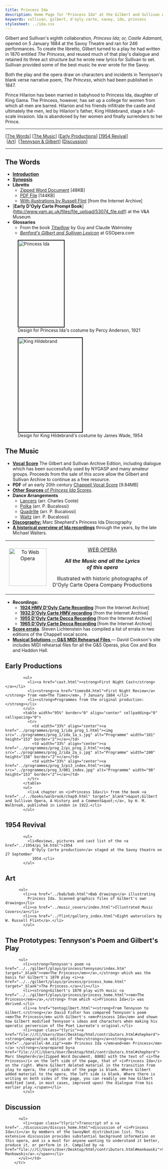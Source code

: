 ```yaml
---
title: Princess Ida
description: Home Page for "Princess Ida" at the Gilbert and Sullivan Archive
keywords: sullivan, gilbert, d'oyly carte, savoy, ida, princess
stylesheet: ../ida.css
---
```


Gilbert and Sullivan's eighth collaboration, _Princess Ida; or, Castle Adamant,_ opened on
5&nbsp;January 1884 at the Savoy Theatre and ran for 246 performances. To create the
libretto, Gilbert turned to a play he had written in 1870 entitled _The Princess_, and reused
much of that play's dialogue and retained its three act structure but he wrote new lyrics for
Sullivan to set. Sullivan provided some of the best music he ever wrote for the Savoy.

Both the play and the opera draw on characters and incidents in Tennyson's blank verse
narrative poem, _The Princess_, which had been published in 1847.

Prince Hilarion has been married in babyhood to Princess Ida, daughter of King Gama. The
Princess, however, has set up a college for women from which all men are barred. Hilarion and
his friends infiltrate the castle and ultimately the men, led by Hilarion's father, King
Hildebrand, stage a full-scale invasion. Ida is abandoned by her women and finally
surrenders to her Prince.

***

<!-- TODO: generate the TOC automatically -->
<div> [<a href="index.html#1">The Words</a>] [<a href="index.html#2">The Music</a>]&nbsp;[<a href="index.html#3">Early Productions</a>] <a href="index.html#1954">[1954 Revival]</a> &nbsp;[<a href="index.html#6">Art</a>]&nbsp;&nbsp;[<a href="index.html#4">Tennyson &amp; Gilbert</a>] [<a href="index.html#5">Discussion</a>] </div>

***

<section>
<article markdown=1>

## The Words

* [**Introduction**](intro.html)
* [**Synopsis**](plot.html)
* **Libretto**
  - [Zipped Word Document](../pi_lib.zip) [48KB]
  - [PDF File](../pi_lib.pdf) [144KB]
  - [With illustrations by Russell Flint](http://www.archive.org/details/princessidaorcas00sulliala) [from the Internet Archive]
* [**Early D'Oyly Carte Prompt Book**] (http://www.vam.ac.uk/files/file_upload/53074_file.pdf) at the V&A Museum
* **Glossaries**
  - From the book [_Titwillow_](gloss.html) by Guy and Claude Walmisley
  - [_Benford's Gilbert and Sullivan Lexicon_](http://gsopera.com/opera/55/lexicon) at GSOpera.com

</article>

<figure>
<a href="../graphics/ida.jpg" data-lightbox="images" title="Design for Princess Ida's costume by Percy Anderson, 1921"><img src="../graphics/ida_sm.jpg" alt="Princess Ida" width="146" height="275" border="2"></a>
<figcaption>Design for Princess Ida's costume by Percy Anderson, 1921</figcaption>
</figure>

</section>

<section>

<figure>
<a href="../graphics/hildebrand.jpg" data-lightbox="images" title="Design for King Hildebrand's costume by James Wade, 1954"><img src="../graphics/hildebrand_sm.jpg" alt="King Hildebrand" width="204" height="300" border="2"></a>
<figcaption>Design for King Hildebrand's costume by James Wade, 1954</figcaption>
</figure>

<article markdown=1>

## The Music

* [**Vocal Score**](http://www.lulu.com/shop/gilbert-w-s-and-sullivan-arthur/princess-ida/paperback/product-21166780.html)
  The Gilbert and Sullivan Archive Edition, including dialogue which has been successfully used by NYGASP and many amateur
  groups. Proceeds from the sale of this score allow the Gilbert and Sullivan Archive to continue as a free resource.
* **PDF** of an early 20th century [Chappell Vocal Score](../pi_vocalscore.pdf) [9.84MB]
* [**Other Sources** of _Princess Ida_ Scores](ida_scores.html).
* **Dance Arrangements**
  - [Lancers](../dance_arr/pi_lance.pdf) (arr. Charles Coote)
  - [Polka](../dance_arr/pi_polka.pdf) (arr. P. Bucalossi)
  - [Quadrille](../dance_arr/pi_quad.pdf) (arr. P. Bucalossi)
  - [Waltz](../dance_arr/pi_waltz.pdf) (arr. P. Bucalossi)
* [**Discography:**](http://gasdisc.oakapplepress.com/ida.htm) Marc Shepherd's Princess Ida Discography
* [**A historical overview of Ida recordings**](http://gasdisc.oakapplepress.com/ida-walt1.htm) through the years,
  by the late Michael Walters.

<table width="80%" border="0" align="center" cellpadding="0" cellspacing="5" class="linkstab">
            <tr>
              <td width="30%" align="center"><img src="../graphics/web_op.gif" alt="To Web Opera" width="120" height="120"></td>
              <td width="70%" align="center"><p align="center"><a href="../webop/index.html" class="subhead">WEB OPERA</a></p>
                <p align="center"><em><strong>All the Music and all the Lyrics <br>
                  of this opera</strong></em></p>
                <p>Illustrated with historic photographs of <br>
                D'Oyly Carte Opera Company Productions </p></td>
            </tr>
          </table>

<ul>
              <li><strong>Recordings:</strong>
                <ul>
                  <li><a href="http://www.archive.org/details/lp-31449_BeG" target="_blank"><strong>1924 HMV D'Oyly Carte Recording</strong></a> [from the Internet Archive] </li>
                  <li><a href="https://archive.org/details/GILBERTSULLIVANPrincessIda1932-NEWTRANSFER" target="_blank"><strong>1932 D'Oyly Carte HMV recording</strong></a> [from the Internet Archive] </li>
                  <li><a href="https://archive.org/details/GILBERTSULLIVANPrincessIda1955-NEWTRANSFER" target="_blank"><strong>1955 D'Oyly Carte Decca Recording</strong></a> [from the Internet Archive] </li>
                  <li><a href="https://archive.org/details/cd_princess-ida-pineapple-poll_gilbert-sullivan-the-doyly-carte-opera-com" target="_blank"><strong>1965 D'Oyly Carte Decca Recording</strong></a><strong> </strong>[from the Internet Archive]</li>
                </ul>
              </li>
              <li><a href="score_errata.html"><strong>Score errata</strong></a>. Steven Lichtenstein has compiled a list of errata in two editions of the Chappell vocal score. </li>
              <li><a href="http://www.musicalsolutions.com" target="_blank"><b>Musical Solutions &#151; G&amp;S MIDI Rehearsal Files </b></a> &#8212; David Cookson's site includes MIDI rehearsal files for all the G&amp;S Operas, plus Cox and Box and Haddon Hall. </li>
            </ul>

</article>

## Early Productions

            <ul>
              <li><a href="cast.html"><strong>First Night Cast</strong></a></li>
              <li><strong><a href="times84.html">First Night Review</a></strong> from <em>The Times</em>, 7 January 1884 </li>
              <li><strong>Programmes from the original production:</strong></li>
            </ul>
            <table width="95%" border="0" align="center" cellpadding="0" cellspacing="0">
              <tr>
                <td width="33%" align="center"><a href="../programmes/prog_1/ida_prog_1.html"><img src="../programmes/prog_1/ida_1a_s.jpg" alt="Programme" width="101" height="153" border="2"></a></td>
                <td width="33%" align="center"><a href="../programmes/prog_2/pi_prog_2.html"><img src="../programmes/prog_2/ida_2a_s.jpg" alt="Programme" width="200" height="158" border="2"></a></td>
                <td width="33%" align="center"><a href="../programmes/prog_3/pi3_index.html"><img src="../programmes/prog_3/001_index.jpg" alt="Programme" width="98" height="153" border="2"></a></td>
              </tr>
            </table>
            <ul>
              <li>A chapter on <i>Princess Ida</i> from the book <a href="../../books/walbrook/chap9.html" target="_blank">&quot;Gilbert and Sullivan Opera, A History and a Comment&quot;</a>, by H. M. Walbrook, published in London in 1922.</li>
            </ul>

## 1954 Revival

            <ul>
              <li>Reviews, pictures and cast list of the <a href="../1954/pi_54.html">1954
                D'Oyly Carte production</a> staged at the Savoy theatre on 27 September
                1954.</li>
            </ul>

## Art
          <ul>
            <li><a href="../bab/bab.html">Bab drawings</a> illustrating
              Princess Ida. Scanned graphics files of Gilbert's own drawings</li>
            <li><a href="../music_covers/index.html">Illustrated Music Covers</a></li>
            <li><a href="../flint/gallery_index.html">Eight watercolors by W. Russell Flint</a>.</li>
            </ul>

## The Prototypes: Tennyson's Poem and Gilbert's Play

          <ul>
            <li><strong>Tennyson's poem <a href="../../gilbert/plays/princess/tennyson/index.htm" target="_blank"><em>The Princess</em></a>,</strong> which was the basis for Gilbert's 1870 play <i><a href="../../gilbert/plays/princess/princess_home.html" target="_blank">The Princess.</a></i></li>
            <li><strong>Gilbert's 1870 play with music <a href="../../gilbert/plays/princess/princess_home.html"><em>The Princess</em></a>,</strong> from which <i>Princess Ida</i> was derived.</li>
            <li><a href="tentogilbert.html"><strong>From Tennyson to Gilbert.</strong></a> David Fidler has compared Tennyson's poem <em>The Princess</em> with Gilbert's <em>Princess Ida</em> and shown how Gilbert modified Tennyson's ideas and characters when making his operatic perversion of the Poet Laureate's original.</li>
            <li><span class="tlyric"><a href="file:///C|/Users/User/Desktop/html/contributors.html#shepherd"><strong>Comparative edition of the</strong></a><strong><a href="../parallel-A4.zip"><em> Princess Ida </em>and<em> Princess</em></a> </strong></a>prepared by<a href="file:///C|/Users/User/Desktop/html/contributors.html#shepherd"> Marc Shepherd</a>[Zipped Word Document, 88KB] with the text of <i>The Princess</i> on the left side of the page, that of <i>Princess Ida</i> on the right. Where Gilbert deleted material in the transition from play to opera, the right side of the page is blank. Where Gilbert added material to the opera, the left side is blank. Where there is writing on both sides of the page, you can readily see how Gilbert modified (and, in most cases, improved upon) the dialogue from his earlier play.</span></li>
            </ul>

## Discussion

          <ul>
            <li><span class="tlyric">Transcript of a <a href="../discussion/discuss_home.html">discussion of <i>Princess Ida</i></a> by members of the SavoyNet distribution list. This extensive discussion provides substantial background information on this opera, and is a must for anyone wanting to understand it better, produce it, or perform in it. Compiled by <a href="file:///C|/Users/User/Desktop/html/contributors.html#mankowski">Sarah Mankowski</a>.</span></li>
          </ul></td>
        </tr>
